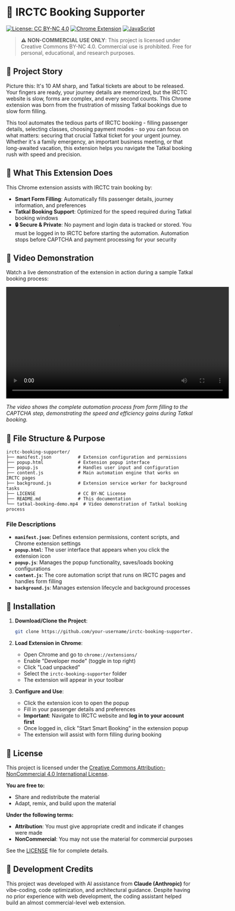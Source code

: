 # 🚄 IRCTC Booking Supporter

[![License: CC BY-NC 4.0](https://img.shields.io/badge/License-CC%20BY--NC%204.0-lightgrey.svg)](https://creativecommons.org/licenses/by-nc/4.0/)
[![Chrome Extension](https://img.shields.io/badge/Chrome-Extension-yellow.svg)](https://developer.chrome.com/docs/extensions/)
[![JavaScript](https://img.shields.io/badge/JavaScript-ES6-green.svg)](https://developer.mozilla.org/en-US/docs/Web/JavaScript)

> **⚠️ NON-COMMERCIAL USE ONLY**: This project is licensed under Creative Commons BY-NC 4.0. Commercial use is prohibited. Free for personal, educational, and research purposes.

## 📖 Project Story

Picture this: It's 10 AM sharp, and Tatkal tickets are about to be released. Your fingers are ready, your journey details are memorized, but the IRCTC website is slow, forms are complex, and every second counts. This Chrome extension was born from the frustration of missing Tatkal bookings due to slow form filling.

This tool automates the tedious parts of IRCTC booking - filling passenger details, selecting classes, choosing payment modes - so you can focus on what matters: securing that crucial Tatkal ticket for your urgent journey. Whether it's a family emergency, an important business meeting, or that long-awaited vacation, this extension helps you navigate the Tatkal booking rush with speed and precision.

## 🎯 What This Extension Does

This Chrome extension assists with IRCTC train booking by:
- **Smart Form Filling**: Automatically fills passenger details, journey information, and preferences
- **Tatkal Booking Support**: Optimized for the speed required during Tatkal booking windows
- **🔒 Secure & Private**: No payment and login data is tracked or stored. You must be logged in to IRCTC before starting the automation. Automation stops before CAPTCHA and payment processing for your security

## 🎥 Video Demonstration

Watch a live demonstration of the extension in action during a sample Tatkal booking process:

<video src="tatkal-booking-demo.mp4" controls width="600">
  Your browser does not support the video tag. <a href="tatkal-booking-demo.mp4">Click here to download the demo video</a>.
</video>

*The video shows the complete automation process from form filling to the CAPTCHA step, demonstrating the speed and efficiency gains during Tatkal booking.*

## 📁 File Structure & Purpose

```
irctc-booking-supporter/
├── manifest.json          # Extension configuration and permissions
├── popup.html             # Extension popup interface
├── popup.js               # Handles user input and configuration
├── content.js             # Main automation engine that works on IRCTC pages
├── background.js          # Extension service worker for background tasks
├── LICENSE                # CC BY-NC License
├── README.md              # This documentation
└── tatkal-booking-demo.mp4  # Video demonstration of Tatkal booking process
```

### File Descriptions

- **`manifest.json`**: Defines extension permissions, content scripts, and Chrome extension settings
- **`popup.html`**: The user interface that appears when you click the extension icon
- **`popup.js`**: Manages the popup functionality, saves/loads booking configurations
- **`content.js`**: The core automation script that runs on IRCTC pages and handles form filling
- **`background.js`**: Manages extension lifecycle and background processes

## 🚀 Installation

1. **Download/Clone the Project**:
   ```bash
   git clone https://github.com/your-username/irctc-booking-supporter.git
   ```

2. **Load Extension in Chrome**:
   - Open Chrome and go to `chrome://extensions/`
   - Enable "Developer mode" (toggle in top right)
   - Click "Load unpacked"
   - Select the `irctc-booking-supporter` folder
   - The extension will appear in your toolbar

3. **Configure and Use**:
   - Click the extension icon to open the popup
   - Fill in your passenger details and preferences
   - **Important**: Navigate to IRCTC website and **log in to your account first**
   - Once logged in, click "Start Smart Booking" in the extension popup
   - The extension will assist with form filling during booking

## 📄 License

This project is licensed under the [Creative Commons Attribution-NonCommercial 4.0 International License](https://creativecommons.org/licenses/by-nc/4.0/).

**You are free to:**
- Share and redistribute the material
- Adapt, remix, and build upon the material

**Under the following terms:**
- **Attribution**: You must give appropriate credit and indicate if changes were made
- **NonCommercial**: You may not use the material for commercial purposes

See the [LICENSE](LICENSE) file for complete details.

## 🤖 Development Credits

This project was developed with AI assistance from **Claude (Anthropic)** for vibe-coding, code optimization, and architectural guidance. Despite having no prior experience with web development, the coding assistant helped build an almost commercial-level web extension.
